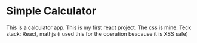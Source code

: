 #  Simple Calculator

This is a calculator app. This is my first react project. 
The css is mine.
Teck stack: React, mathjs (i used this for the operation beacause it is XSS safe)
